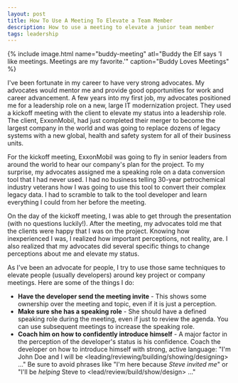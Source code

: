 ```yaml
---
layout: post
title: How To Use A Meeting To Elevate a Team Member
description: How to use a meeting to elevate a junior team member
tags: leadership
---
```


{% include image.html name="buddy-meeting" atl="Buddy the Elf says 'I like meetings. Meetings are my favorite.'" caption="Buddy Loves Meetings" %}


I've been fortunate in my career to have very strong advocates. My advocates would mentor me and provide good opportunities for work and career advancement. A few years into my first job, my advocates positioned me for a leadership role on a new, large IT modernization project. They used a kickoff meeting with the client to elevate my status into a leadership role. The client, ExxonMobil, had just completed their merger to become the largest company in the world and was going to replace dozens of legacy systems with a new global, health and safety system for all of their business units. 

For the kickoff meeting, ExxonMobil was going to fly in senior leaders from around the world to hear our company's plan for the project. To my surprise, my advocates assigned me a speaking role on a data conversion tool that I had never used. I had no business telling 30-year petrochemical industry veterans how I was going to use this tool to convert their complex legacy data. I had to scramble to talk to the tool developer and learn everything I could from her before the meeting. 

On the day of the kickoff meeting, I was able to get through the presentation (with no questions luckily!). After the meeting, my advocates told me that the  clients were happy that I was on the project. Knowing how inexperienced I was, I realized how important perceptions, not reality, are. I also realized that my advocates did several specific things to change perceptions about me and elevate my status.

As I've been an advocate for people, I try to use those same techniques to elevate people (usually developers) around key project or company meetings. Here are some of the things I do:

* **Have the developer send the meeting invite** - This shows some ownership over the meeting and topic, even if it is just a perception.
* **Make sure she has a speaking role** - She should have a defined speaking role during the meeting, even if just to review the agenda. You can use subsequent meetings to increase the speaking role.
* **Coach him on how to confidently introduce himself** - A major factor in the perception of the developer's status is his confidence. Coach the developer on how to introduce himself with strong, active language: "I'm John Doe and I will be <leading/reviewing/building/showing/designing> ..." Be sure to avoid phrases like "I'm here because *Steve invited me*" or "I'll be *helping* Steve to <lead/review/build/show/design> ..."

